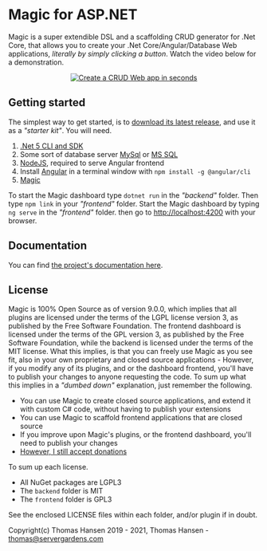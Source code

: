 
# Magic for ASP.NET

Magic is a super extendible DSL and a scaffolding CRUD generator for .Net Core, that allows you to create your
.Net Core/Angular/Database Web applications, _literally by simply clicking a button_. Watch the video below for a demonstration.

<p align="center">
<a href="https://www.youtube.com/watch?v=afzxchk82nY">
<img alt="Create a CRUD Web app in seconds" title="Create a CRUD Web app in seconds" src="https://servergardens.files.wordpress.com/2021/01/youtube-video.png" />
</a>
</p>

## Getting started

The simplest way to get started, is to [download its latest release](https://github.com/polterguy/magic/releases),
and use it as a _"starter kit"_. You will need.

1. [.Net 5 CLI and SDK](https://dotnet.microsoft.com/download)
2. Some sort of database server [MySql](https://dev.mysql.com/downloads/mysql/) or [MS SQL](https://www.microsoft.com/en-us/sql-server/sql-server-editions-express)
3. [NodeJS](https://nodejs.org/en/download/), required to serve Angular frontend
4. Install [Angular](https://angular.io/guide/setup-local) in a terminal window with `npm install -g @angular/cli`
5. [Magic](https://github.com/polterguy/magic/releases)

To start the Magic dashboard type `dotnet run` in the _"backend"_ folder. Then type `npm link` in your
_"frontend"_ folder. Start the Magic dashboard by typing `ng serve` in the _"frontend"_ folder. then go to
[http://localhost:4200](http://localhost:4200) with your browser.

## Documentation

You can find [the project's documentation here](https://polterguy.github.io).

## License

Magic is 100% Open Source as of version 9.0.0, which implies that all plugins are licensed under the terms of
the LGPL license version 3, as published by the Free Software Foundation. The frontend dashboard is licensed
under the terms of the GPL version 3, as published by the Free Software Foundation, while the backend is
licensed under the terms of the MIT license. What this implies, is that you can freely use Magic as you see fit,
also in your own proprietary and closed source applications - However, if you modify any of its plugins, and
or the dashboard frontend, you'll have to publish your changes to anyone requesting the code. To sum up
what this implies in a _"dumbed down"_ explanation, just remember the following.

* You can use Magic to create closed source applications, and extend it with custom C# code, without having to publish your extensions
* You can use Magic to scaffold frontend applications that are closed source
* If you improve upon Magic's plugins, or the frontend dashboard, you'll need to publish your changes
* [However, I still accept donations](https://servergardens.com/buy/)

To sum up each license.

* All NuGet packages are LGPL3
* The `backend` folder is MIT
* The `frontend` folder is GPL3

See the enclosed LICENSE files within each folder, and/or plugin if in doubt.

Copyright(c) Thomas Hansen 2019 - 2021, Thomas Hansen - thomas@servergardens.com
